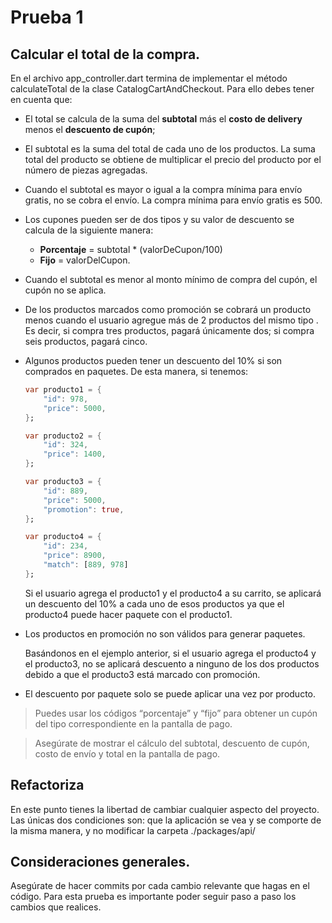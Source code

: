 # Prueba 1

## Calcular el total de la compra.

En el archivo app_controller.dart termina de implementar el método calculateTotal de la clase CatalogCartAndCheckout. Para ello debes tener en cuenta que:

- El total se calcula de la suma del **subtotal** más el **costo de delivery**  menos el **descuento de cupón**;

- El subtotal es la suma del total de cada uno de los productos. La suma total del producto se obtiene de multiplicar el precio del producto por el número de piezas agregadas.

- Cuando el subtotal es mayor o igual a la compra mínima para envío gratis, no se cobra el envío. La compra mínima para envío gratis es 500.

- Los cupones pueden ser de dos tipos y su valor de descuento se calcula de la siguiente manera:

    - **Porcentaje** = subtotal * (valorDeCupon/100)
    - **Fijo** = valorDelCupon.

- Cuando el subtotal es menor al monto mínimo de compra del cupón, el cupón no se aplica.

- De los productos marcados como promoción se cobrará un producto menos cuando el usuario agregue más de 2 productos del mismo tipo . Es decir, si compra tres productos, pagará únicamente dos; si compra seis productos, pagará cinco.

- Algunos productos pueden tener un descuento del 10% si son comprados en paquetes. De esta manera, si tenemos:

    ``` dart
    var producto1 = {
        "id": 978,
        "price": 5000,
    };

    var producto2 = {
        "id": 324,
        "price": 1400,
    };

    var producto3 = {
        "id": 889,
        "price": 5000,
        "promotion": true,
    };

    var producto4 = {
        "id": 234,
        "price": 8900,
        "match": [889, 978]
    };
    ```
	
    Si el usuario agrega el producto1 y el producto4 a su carrito, se aplicará un descuento del 10% a cada uno de esos productos ya que el producto4 puede hacer paquete con el producto1.

- Los productos en promoción no son válidos para generar paquetes.
	
    Basándonos en el ejemplo anterior, si el usuario agrega el producto4 y el producto3, no se aplicará descuento a ninguno de los dos productos debido a que el producto3 está marcado con promoción.

- El descuento por paquete solo se puede aplicar una vez por producto.

 > Puedes usar los códigos “porcentaje” y “fijo” para obtener un cupón del tipo correspondiente en la pantalla de pago.

 > Asegúrate de mostrar el cálculo del subtotal, descuento de cupón, costo de envío y total en la pantalla de pago.

## Refactoriza

En este punto tienes la libertad de cambiar cualquier aspecto del proyecto. Las únicas dos condiciones son: que la aplicación se vea y se comporte de la misma manera, y no modificar la carpeta ./packages/api/

## Consideraciones generales.

Asegúrate de hacer commits por cada cambio relevante que hagas en el código. Para esta prueba es importante poder seguir paso a paso los cambios que realices.
